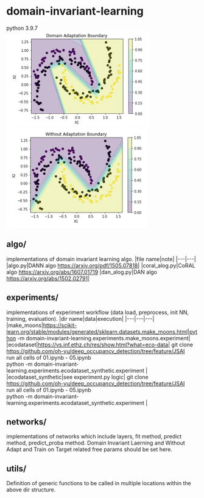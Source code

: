 # domain-invariant-learning
python 3.9.7  
![dann](/make_moons_experiemnt_dann.png) ![without_adapt](/make_moons_experiment_withoutadapt.png)

## algo/
implementations of domain invariant learning algo.
|file name|note|
|---|---|
|algo.py|DANN algo https://arxiv.org/pdf/1505.07818|
|coral_alog.py|CoRAL algo https://arxiv.org/abs/1607.01719
|dan_alog.py|DAN algo https://arxiv.org/abs/1502.02791|
## experiments/
implementations of experiment workflow (data load, preprocess, init NN, training, evaluation).
|dir name|data|execution|
|---|---|---|
|make_moons|https://scikit-learn.org/stable/modules/generated/sklearn.datasets.make_moons.html|python -m domain-invariant-learning.experiments.make_moons.experiment|
|ecodataset|https://vs.inf.ethz.ch/res/show.html?what=eco-data|
git clone https://github.com/oh-yu/deep_occupancy_detection/tree/feature/JSAI  
run all cells of 01.ipynb - 05.ipynb  
python -m domain-invariant-learning.experiments.ecodataset_synthetic.experiment  |
|ecodataset_synthetic|see experiment.py logic|
git clone https://github.com/oh-yu/deep_occupancy_detection/tree/feature/JSAI  
run all cells of 01.ipynb - 05.ipynb   
python -m domain-invariant-learning.experiments.ecodataset_synthetic.experiment  |

## networks/
implementations of networks which include layers, fit method, predict method, predict_proba method.
Domain Invariant Laerning and Without Adapt and Train on Target related free params should be set here.

## utils/
Definition of generic functions to be called in multiple locations within the above dir structure.



  







